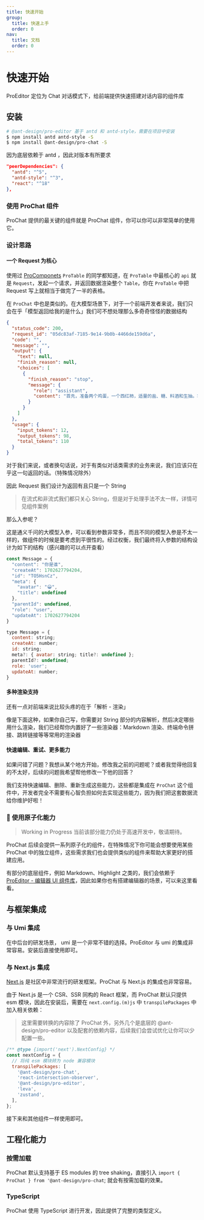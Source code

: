 ```yaml
---
title: 快速开始
group:
  title: 快速上手
  order: 0
nav:
  title: 文档
  order: 0
---
```


# 快速开始

ProEditor 定位为 Chat 对话模式下，给前端提供快速搭建对话内容的组件库

## 安装

```bash
# @ant-design/pro-editor 基于 antd 和 antd-style，需要在项目中安装
$ npm install antd antd-style -S
$ npm install @ant-design/pro-chat -S
```

因为底层依赖于 antd ，因此对版本有所要求

```json
"peerDependencies": {
  "antd": "^5",
  "antd-style": "^3",
  "react": "^18"
},
```

### 使用 ProChat 组件

ProChat 提供的最关键的组件就是 ProChat 组件，你可以你可以非常简单的使用它。

<code src="./demos/base.tsx" ></code>

### 设计思路

#### 一个 Request 为核心

使用过 [ProComponets](https://github.com/ant-design/pro-components) `ProTable` 的同学都知道，在 `ProTable` 中最核心的 `api` 就是 `Request`，发起一个请求，并返回数据渲染整个 `Table`，你在 `ProTable` 中把 Request 写上就相当于做完了一半的表格。

在 `ProChat` 中也是类似的。在大模型场景下，对于一个前端开发者来说，我们只会在乎「模型返回给我的是什么」我们可不想处理那么多奇奇怪怪的数据结构

```json
{
  "status_code": 200,
  "request_id": "05dc83af-7185-9e14-9b0b-4466de159d6a",
  "code": "",
  "message": "",
  "output": {
    "text": null,
    "finish_reason": null,
    "choices": [
      {
        "finish_reason": "stop",
        "message": {
          "role": "assistant",
          "content": "首先，准备两个鸡蛋，一个西红柿，适量的盐、糖、料酒和生抽。将鸡蛋打入碗中，搅拌均匀，西红柿切块。锅中加油，油热后加入鸡蛋液，炒至金黄色，盛出备用。锅中加油，油热后加入西红柿块，翻炒均匀，加入适量的盐、糖、料酒和生抽，炒至西红柿软烂，加入炒好的鸡蛋，翻炒均匀即可。"
        }
      }
    ]
  },
  "usage": {
    "input_tokens": 12,
    "output_tokens": 98,
    "total_tokens": 110
  }
}
```

对于我们来说，或者换句话说，对于有类似对话类需求的业务来说，我们应该只在乎这一句返回的话。（特殊情况除外）

因此 Request 我们设计为返回有且只是一个 String

> 在流式和非流式我们都只关心 String，但是对于处理手法不太一样，详情可见组件案例

那么入参呢？

这是通义千问的大模型入参，可以看到参数非常多，而且不同的模型入参是不太一样的，做组件的时候是要考虑到平很性的。经过权衡，我们最终将入参数的结构设计为如下的结构（感兴趣的可以点开查看）

```js
const Message = {
  "content": "你是谁",
  "createAt": 1702627794204,
  "id": "TO5HsnCz",
  "meta": {
    "avatar": "😀",
    "title": undefined
  },
  "parentId": undefined,
  "role": "user",
  "updateAt": 1702627794204
}

type Message = {
  content: string;
  createAt: number;
  id: string;
  meta?: { avatar: string; title?: undefined };
  parentId?: undefined;
  role: 'user';
  updateAt: number;
}
```

#### 多种渲染支持

还有一点对前端来说比较头疼的在于「解析 - 渲染」

像是下面这种，如果你自己写，你需要对 String 部分的内容解析，然后决定哪些用什么渲染，我们已经帮你内置好了一些渲染器：Markdown 渲染、终端命令拼接、跳转链接等等常用的渲染器

<code src="./demos/doc-mode.tsx" ></code>

#### 快速编辑、重试、更多能力

如果问错了问题？我想从某个地方开始，修改我之前的问题呢？或者我觉得他回复的不太好，后续的问题我希望帮他修改一下他的回答？

我们支持快速编辑、删除、重新生成这些能力，这些都是集成在 `ProChat` 这个组件中，开发者完全不需要有心智负担如何去实现这些能力，因为我们把这套数据流给你维护好啦！

### 🚧 使用原子化能力

> Working in Progress 当前该部分能力仍处于高速开发中，敬请期待。

ProChat 后续会提供一系列原子化的组件，在特殊情况下你可能会想要使用某些 ProChat 中的独立组件，这些需求我们也会提供类似的组件来帮助大家更好的搭建应用。

有部分的底层组件，例如 Markdown、Highlight 之类的，我们会依赖于 [ProEditor - 编辑器 UI 组件库](https://github.com/ant-design/pro-editor)，因此如果你也有搭建编辑器的场景，可以来这里看看。

## 与框架集成

### 与 Umi 集成

在中后台的研发场景， umi 是一个非常不错的选择。ProEditor 与 umi 的集成非常容易。安装后直接使用即可。

### 与 Next.js 集成

[Next.js](https://nextjs.org/) 是社区中非常流行的研发框架。ProChat 与 Next.js 的集成也非常容易。

由于 Next.js 是一个 CSR、SSR 同构的 React 框架，而 ProChat 默认只提供 esm 模块，因此在安装后，需要在 `next.config.(m)js` 中 `transpilePackages` 中加入相关依赖：

> 这里需要转换的内容除了 ProChat 外，另外几个是底层的 @ant-design/pro-editor 以及配套的依赖内容，后续我们会尝试优化让你可以少配置一些。

```js
/** @type {import('next').NextConfig} */
const nextConfig = {
  // 将纯 esm 模块转为 node 兼容模块
  transpilePackages: [
    '@ant-design/pro-chat',
    'react-intersection-observer',
    '@ant-design/pro-editor',
    'leva',
    'zustand',
  ],
};
```

接下来和其他组件一样使用即可。

## 工程化能力

### 按需加载

ProChat 默认支持基于 ES modules 的 tree shaking，直接引入 `import { ProChat } from '@ant-design/pro-chat`; 就会有按需加载的效果。

### TypeScript

ProChat 使用 TypeScript 进行开发，因此提供了完整的类型定义。
